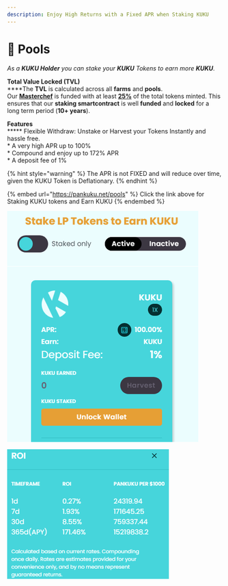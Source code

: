 ```yaml
---
description: Enjoy High Returns with a Fixed APR when Staking KUKU
---
```


# 🥞 Pools

_As a **KUKU Holder** you can stake your **KUKU** Tokens to earn more **KUKU**._

**Total Value Locked (TVL)**\
****The **TVL** is calculated across all **farms** and **pools**.\
Our [**Masterchef**](../../knowledge-center/the-project/development/smart-contracts.md) is funded with at least [**25%**](../the-kuku-token/token-distribution.md) of the total tokens minted. This ensures that our **staking smartcontract** is well **funded** and **locked** for a long term period (**10+ years**).

**Features**\
****\* Flexible Withdraw: Unstake or Harvest your Tokens Instantly and hassle free.\
\* A very high APR up to 100%\
\* Compound and enjoy up to 172% APR\
\* A deposit fee of 1%&#x20;

{% hint style="warning" %}
The APR is not FIXED and will reduce over time, given the KUKU Token is Deflationary.
{% endhint %}

{% embed url="https://pankuku.net/pools" %}
Click the link above for Staking KUKU tokens and Earn KUKU
{% endembed %}

![Enjoy High Returns with a Fixed APR of 100%](../../.gitbook/assets/pools.png)

![Compound your intrest and earn up to 172% APR](../../.gitbook/assets/roipools.png)
